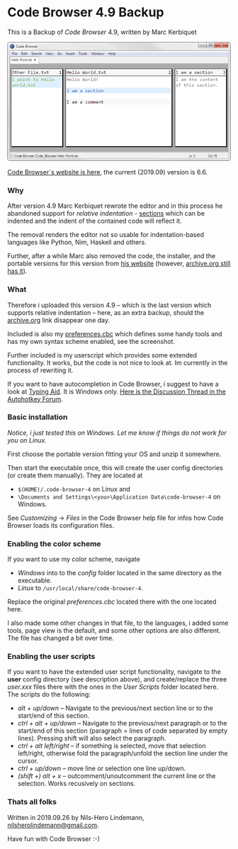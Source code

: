 # Code Browser 4.9 Backup

This is a Backup of *Code Browser* 4.9, written by Marc Kerbiquet

![Screenshot of Code Browser](Screenshot.png)

[Code Browser´s website is here](http://tibleiz.net/code-browser/), the current (2019.09) version is 6.6.

### Why

After version 4.9 Marc Kerbiquet rewrote the editor and in this process he abandoned support for *relative indentation* - [sections](http://www.tibleiz.net/code-browser/code-folding.html) which can be indented and the indent of the contained code will reflect it.

The removal renders the editor not so usable for indentation-based languages like Python, Nim, Haskell and others.

Further, after a while Marc also removed the code, the installer, and the portable versions for this version from [his website](http://tibleiz.net/code-browser/) (however, [archive.org still has it](https://web.archive.org/web/20160912162221/http://tibleiz.net:80/code-browser/download.html)).

### What

Therefore i uploaded this version 4.9 – which is the last version which supports relative indentation – here, as an extra backup, should the [archive.org](https://web.archive.org/web/20160912162221/http://tibleiz.net:80/code-browser/download.html) link disappear one day.

Included is also my [preferences.cbc](preferences.cbc) which defines some handy tools and has my own syntax scheme enabled, see the screenshot.

Further included is my userscript which provides some extended functionality. It works, but the code is not nice to look at. Im currently in the process of rewriting it.

If you want to have autocompletion in Code Browser, i suggest to have a look at [Typing Aid](https://github.com/ManiacDC/TypingAid). It is Windows only. [Here is the Discussion Thread in the Autohotkey Forum](https://autohotkey.com/board/topic/49517-ahk-11typingaid-v2220-word-autocompletion-utility/).

### Basic installation

*Notice, i just tested this on Windows. Let me know if things do not work for you on Linux.*

First choose the portable version fitting your OS and unzip it somewhere.

Then start the executable once, this will create the user config directories (or create them manually). They are located at

* `$(HOME)/.code-browser-4` on Linux and
* `\Documents and Settings\<you>\Application Data\code-browser-4` on Windows.

See *Customizing* -> *Files* in the Code Browser help file for infos how Code Browser loads its configuration files.

### Enabling the color scheme

If you want to use my color scheme, navigate

* *Windows* into to the *config* folder located in the same directory as the executable.
* *Linux* to `/usr/local/share/code-browser-4`.

Replace the original *preferences.cbc* located there with the one located here.

I also made some other changes in that file, to the languages, i added some tools, page view is the default, and some other options are also different. The file has changed a bit over time.

### Enabling the user scripts

If you want to have the extended user script functionality, navigate to the **user** config directory (see description above), and create/replace the three *user.xxx* files there with the ones in the *User Scripts* folder located here. The scripts do the following:

* *alt + up/down* – Navigate to the previous/next section line or to the start/end of this section.
* *ctrl + alt + up/down* – Navigate to the previous/next paragraph or to the start/end of this section (paragraph = lines of code separated by empty lines). Pressing shift will also select the paragraph.
* *ctrl + alt left/right* – if something is selected, move that selection left/right, otherwise fold the paragraph/unfold the section line under the cursor.
* *ctrl + up/down* – move line or selection one line up/down.
* *(shift +) alt + x* – outcomment/unoutcomment the current line or the selection. Works recusively on sections.

### Thats all folks

Written in 2019.09.26 by Nils-Hero Lindemann, <nilsherolindemann@gmail.com>.

Have fun with Code Browser :-)
